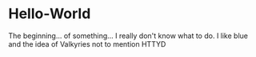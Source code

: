 # Hello-World
The beginning... of something... I really don't know what to do.
I like blue and the idea of Valkyries not to mention HTTYD
